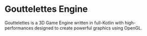 # Gouttelettes Engine
Gouttelettes is a 3D Game Engine written in full-Kotlin with high-performances designed to create powerful graphics using OpenGL.
